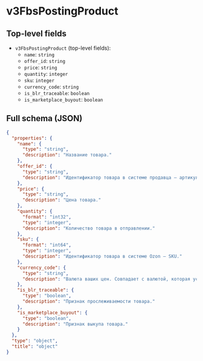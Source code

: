 # v3FbsPostingProduct

## Top-level fields
- `v3FbsPostingProduct` (top-level fields):
  - `name`: `string`
  - `offer_id`: `string`
  - `price`: `string`
  - `quantity`: `integer`
  - `sku`: `integer`
  - `currency_code`: `string`
  - `is_blr_traceable`: `boolean`
  - `is_marketplace_buyout`: `boolean`

## Full schema (JSON)
```json
{
  "properties": {
    "name": {
      "type": "string",
      "description": "Название товара."
    },
    "offer_id": {
      "type": "string",
      "description": "Идентификатор товара в системе продавца — артикул."
    },
    "price": {
      "type": "string",
      "description": "Цена товара."
    },
    "quantity": {
      "format": "int32",
      "type": "integer",
      "description": "Количество товара в отправлении."
    },
    "sku": {
      "format": "int64",
      "type": "integer",
      "description": "Идентификатор товара в системе Ozon — SKU."
    },
    "currency_code": {
      "type": "string",
      "description": "Валюта ваших цен. Совпадает с валютой, которая установлена в настройках личного кабинета.\n\nВозможные значения: \n  - `RUB` — российский рубль,\n  - `BYN` — белорусский рубль,\n  - `KZT` — тенге,\n  - `EUR` — евро,\n  - `USD` — доллар США,\n  - `CNY` — юань.\n"
    },
    "is_blr_traceable": {
      "type": "boolean",
      "description": "Признак прослеживаемости товара."
    },
    "is_marketplace_buyout": {
      "type": "boolean",
      "description": "Признак выкупа товара."
    }
  },
  "type": "object",
  "title": "object"
}
```
